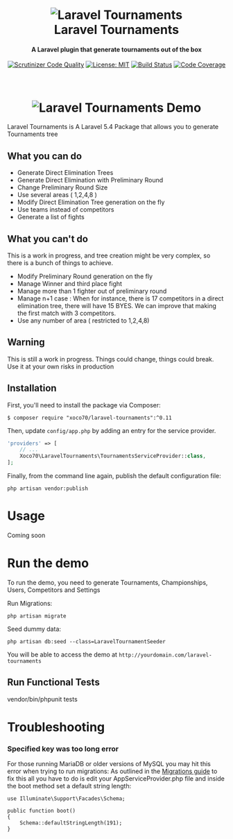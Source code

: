 <h1 align="center">
  <br>
  <img src="https://raw.githubusercontent.com/xoco70/laravel-tournaments/master/resources/assets/images/logo.png" alt="Laravel Tournaments">
  <br>
  Laravel Tournaments
  <br>
</h1>

<h4 align="center">A Laravel plugin that generate tournaments out of the box</h4>


<p align="center">
    <a href="https://scrutinizer-ci.com/g/xoco70/laravel-tournaments/?branch=master"><img src="https://camo.githubusercontent.com/d3f5c9de8adbb7fc3c18e44640c205c9d105f0ec/68747470733a2f2f7363727574696e697a65722d63692e636f6d2f672f786f636f37302f6b656e646f2d746f75726e616d656e74732f6261646765732f7175616c6974792d73636f72652e706e673f623d6d6173746572" alt="Scrutinizer Code Quality" data-canonical-src="https://scrutinizer-ci.com/g/xoco70/laravel-tournaments/badges/quality-score.png?b=master" style="max-width:100%;"></a>
    <a href="https://opensource.org/licenses/MIT"><img src="https://camo.githubusercontent.com/28ddbec0801282129302d6a51a9dd09b4c09c438/68747470733a2f2f696d672e736869656c64732e696f2f62616467652f4c6963656e73652d4d49542d627269676874677265656e2e7376673f7374796c653d666c61742d737175617265" alt="License: MIT" data-canonical-src="https://img.shields.io/badge/License-MIT-brightgreen.svg?style=flat-square" style="max-width:100%;"></a>
    <a href="https://scrutinizer-ci.com/g/xoco70/laravel-tournaments/badges/build.png?b=master"><img src="https://camo.githubusercontent.com/e1471ee47a70cb9663eb9f8b71707718451e83cc/68747470733a2f2f7363727574696e697a65722d63692e636f6d2f672f786f636f37302f6b656e646f2d746f75726e616d656e74732f6261646765732f6275696c642e706e673f623d6d6173746572" alt="Build Status" data-canonical-src="https://scrutinizer-ci.com/g/xoco70/laravel-tournaments/badges/build.png?b=master" style="max-width:100%;"></a>
    <a href="https://scrutinizer-ci.com/g/xoco70/laravel-tournaments/?branch=master"><img src="https://camo.githubusercontent.com/49b2a16d45e04d814850ed43ea432aea6d623121/68747470733a2f2f7363727574696e697a65722d63692e636f6d2f672f786f636f37302f6b656e646f2d746f75726e616d656e74732f6261646765732f636f7665726167652e706e673f623d6d6173746572" alt="Code Coverage" data-canonical-src="https://scrutinizer-ci.com/g/xoco70/laravel-tournaments/badges/coverage.png?b=master" style="max-width:100%;"></a>
</p>
<h1 align="center">
  <br>
  <img src="https://raw.githubusercontent.com/xoco70/laravel-tournaments/master/resources/assets/images/laravel-tournaments.gif" alt="Laravel Tournaments Demo">
</h1>


Laravel Tournaments is A Laravel 5.4 Package that allows you to generate Tournaments tree   
## What you can do

- Generate Direct Elimination Trees
- Generate Direct Elimination with Preliminary Round
- Change Preliminary Round Size
- Use several areas ( 1,2,4,8 )
- Modify Direct Elimination Tree generation on the fly
- Use teams instead of competitors
- Generate a list of fights

## What you can't do

This is a work in progress, and tree creation might be very complex, so there is a bunch of things to achieve.  

- Modify Preliminary Round generation on the fly
- Manage Winner and third place fight
- Manage more than 1 fighter out of preliminary round
- Manage n+1 case : When for instance, there is 17 competitors in a direct elimination tree, there will have 15 BYES.
 We can improve that making the first match with 3 competitors.
- Use any number of area ( restricted to 1,2,4,8) 

## Warning

This is still a work in progress. Things could change, things could break. Use it at your own risks in production


## Installation

First, you'll need to install the package via Composer:

```shell
$ composer require "xoco70/laravel-tournaments":^0.11
```

Then, update `config/app.php` by adding an entry for the service provider.

```php
'providers' => [
    // ...
    Xoco70\LaravelTournaments\TournamentsServiceProvider::class,
];
```

Finally, from the command line again, publish the default configuration file:

```shell
php artisan vendor:publish
```
# Usage

Coming soon

# Run the demo

To run the demo, you need to generate Tournaments, Championships, Users, Competitors and Settings

Run Migrations:
```shell
php artisan migrate
```

Seed dummy data:
```shell
php artisan db:seed --class=LaravelTournamentSeeder

```

You will be able to access the demo at `http://yourdomain.com/laravel-tournaments`


## Run Functional Tests

vendor/bin/phpunit tests

# Troubleshooting

### Specified key was too long error
For those running MariaDB or older versions of MySQL you may hit this error when trying to run migrations:
As outlined in the <a href="https://laravel.com/docs/master/migrations#creating-indexes">Migrations guide</a> to fix this all you have to do is edit your AppServiceProvider.php file and inside the boot method set a default string length:
```
use Illuminate\Support\Facades\Schema;

public function boot()
{
    Schema::defaultStringLength(191);
}
```
